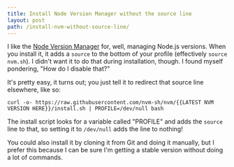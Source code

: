 ```yaml
---
title: Install Node Version Manager without the source line
layout: post
path: /install-nvm-without-source-line/
---
```


I like the [Node Version Manager](https://github.com/nvm-sh/nvm) for, well, managing Node.js versions. When you install it, it adds a `source` to the bottom of your profile (effectively `source nvm.sh`). I didn't want it to do that during installation, though. I found myself pondering, "How do I disable that?"

It's pretty easy, it turns out; you just tell it to redirect that source line elsewhere, like so:

    curl -o- https://raw.githubusercontent.com/nvm-sh/nvm/{{LATEST NVM VERSION HERE}}/install.sh | PROFILE=/dev/null bash

The install script looks for a variable called "PROFILE" and adds the `source` line to that, so setting it to `/dev/null` adds the line to nothing!

You could also install it by cloning it from Git and doing it manually, but I prefer this because I can be sure I'm getting a stable version without doing a lot of commands.
